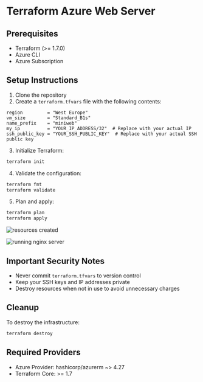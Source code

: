 # Terraform Azure Web Server

## Prerequisites

- Terraform (>= 1.7.0)
- Azure CLI
- Azure Subscription

## Setup Instructions

1. Clone the repository
2. Create a `terraform.tfvars` file with the following contents:

```hcl
region         = "West Europe"
vm_size        = "Standard_B1s"
name_prefix    = "miniweb"
my_ip          = "YOUR_IP_ADDRESS/32"  # Replace with your actual IP
ssh_public_key = "YOUR_SSH_PUBLIC_KEY"  # Replace with your actual SSH public key
```

3. Initialize Terraform:
```bash
terraform init
```

4. Validate the configuration:
```bash
terraform fmt
terraform validate
```

5. Plan and apply:
```bash
terraform plan
terraform apply
```


![resources created](https://github.com/user-attachments/assets/9c2a19c1-ad1b-49d3-b1c5-e09b5a6f47ef)


![running nginx server](https://github.com/user-attachments/assets/21c7f322-fa22-4110-a3f5-d726d68c0e21)

## Important Security Notes

- Never commit `terraform.tfvars` to version control
- Keep your SSH keys and IP addresses private
- Destroy resources when not in use to avoid unnecessary charges

## Cleanup

To destroy the infrastructure:

```bash
terraform destroy
```

## Required Providers

- Azure Provider: hashicorp/azurerm ~> 4.27
- Terraform Core: >= 1.7
